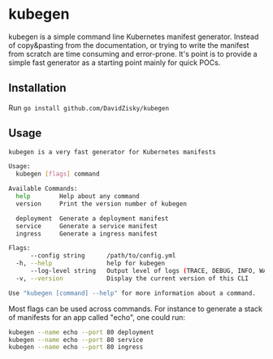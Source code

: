 # kubegen

kubegen is a simple command line Kubernetes manifest generator. Instead of copy&pasting from the documentation, or trying to write the manifest from scratch are time consuming and error-prone. It's point is to provide a simple fast generator as a starting point mainly for quick POCs.

## Installation

Run `go install github.com/DavidZisky/kubegen`

## Usage

```sh
kubegen is a very fast generator for Kubernetes manifests

Usage:
  kubegen [flags] command

Available Commands:
  help        Help about any command
  version     Print the version number of kubegen

  deployment  Generate a deployment manifest
  service     Generate a service manifest
  ingress     Generate a ingress manifest

Flags:
      --config string      /path/to/config.yml
  -h, --help               help for kubegen
      --log-level string   Output level of logs (TRACE, DEBUG, INFO, WARN, ERROR, FATAL) (default "INFO")
  -v, --version            Display the current version of this CLI

Use "kubegen [command] --help" for more information about a command.
```

Most flags can be used across commands. For instance to generate a stack of manifests for an app called "echo", one could run:

```sh
kubegen --name echo --port 80 deployment
kubegen --name echo --port 80 service
kubegen --name echo --port 80 ingress
```
